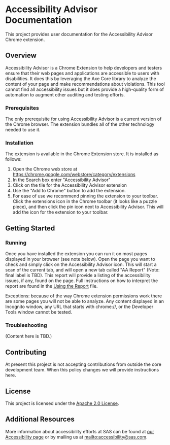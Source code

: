 # Accessibility Advisor Documentation

This project provides user documentation for the Accessibility Advisor Chrome extension.

## Overview

Accessibility Advisor is a Chrome Extension to help developers and testers ensure that their web
pages and applications are accessible to users with disabilities. It does this by leveraging the Axe
Core library to analyze the content of your page and make recommendations about violations. This
tool cannot find all accessibility issues but it does provide a high-quality form of automation to
augment other auditing and testing efforts.

### Prerequisites

The only prerequisite for using Accessibility Advisor is a current version of the Chrome
browser. The extension bundles all of the other technology needed to use it.

### Installation

The extension is available in the Chrome Extension store. It is installed as follows:

1. Open the Chrome web store at https://chrome.google.com/webstore/category/extensions
1. In the Search box enter "Accessibility Advisor"
1. Click on the tile for the Accessibility Advisor extension
1. Use the "Add to Chrome" button to add the extension.
1. For ease of use we recommend pinning the extension to your toolbar. Click the extensions icon in
   the Chrome toolbar (it looks like a puzzle piece), and then click the pin icon next to
   Accessibility Advisor. This will add the icon for the extension to your toolbar.

## Getting Started

### Running

Once you have installed the extension you can run it on most pages displayed in your browser (see
note below). Open the page you want to check and simply click on the Accessibility Advisor
icon. This will start a scan of the current tab, and will open a new tab called "AA Report" (Note:
final label is TBD). This report will provide a listing of the accessibility issues, if any, found
on the page. Full instructions on how to interpret the report are found in the [Using the
Report](ReportDetails.md) file.

Exceptions: because of the way Chrome extension permissions work there are some pages you will not
be able to analyze. Any content displayed in an Incognito window, any URL that starts with
chrome://, or the Developer Tools window cannot be tested.

### Troubleshooting

(Content here is TBD.)

## Contributing

At present this project is not accepting contributions from outside the core development team. When
this policy changes we will provide instructions here.

## License

This project is licensed under the [Apache 2.0 License](LICENSE).

## Additional Resources

More information about accessibility efforts at SAS can be found at [our Accessibility
page](https://support.sas.com/accessibility) or by mailing us at <mailto:accessibility@sas.com>.
